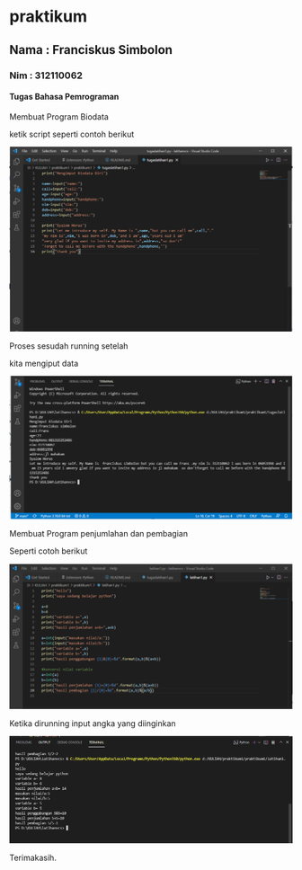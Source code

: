 # praktikum
## Nama : Franciskus Simbolon
### Nim : 312110062
#### Tugas Bahasa Pemrograman

Membuat Program Biodata<p>
ketik script seperti contoh berikut<p>
![Gambar1](ss/ss1.png.PNG)

Proses sesudah running setelah <p>
kita mengiput data <p>
![Gambar2](ss/ss2.png.png)

Membuat Program penjumlahan dan pembagian <p>
Seperti cotoh berikut <p>
![Gambar3](ss/ss3.png.png)

Ketika dirunning input angka yang diinginkan <p>
![Gambar4](ss/ss4.png.PNG)

Terimakasih.